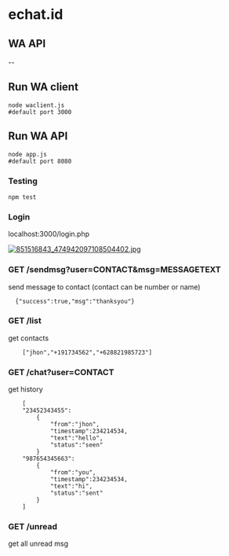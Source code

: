 # echat.id
## WA API
--
## Run WA client
```
node waclient.js
#default port 3000
```

## Run WA API
```
node app.js
#default port 8080
```

### Testing
```
npm test
```
### Login
localhost:3000/login.php

[![851516843_474942097108504402.jpg](https://s13.postimg.org/rmnuif587/851516843_474942097108504402.jpg)](https://postimg.org/image/48fv6hnar/)

### GET /sendmsg?user=CONTACT&msg=MESSAGETEXT
send message to contact (contact can be number or name)
```
  {"success":true,"msg":"thanksyou"}
``` 

### GET /list
get contacts
```
    ["jhon","+191734562","+628821985723"]
```

### GET /chat?user=CONTACT
get history 
```
    [
    "23452343455":
        {
            "from":"jhon",
            "timestamp":234214534,
            "text":"hello",
            "status":"seen"
        }
    "987654345663":
        {
            "from":"you",
            "timestamp":234234534,
            "text":"hi",
            "status":"sent"
        }
    ]
```
### GET /unread
get all unread msg
```
```
